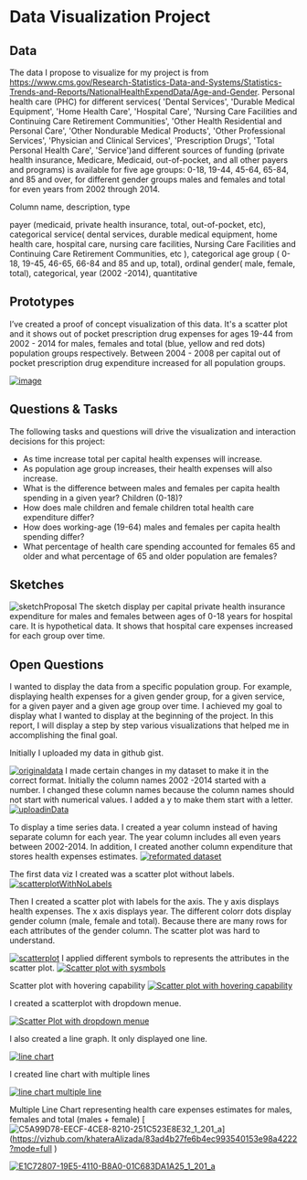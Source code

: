 # Data Visualization Project

## Data

The data I propose to visualize for my project is from https://www.cms.gov/Research-Statistics-Data-and-Systems/Statistics-Trends-and-Reports/NationalHealthExpendData/Age-and-Gender. Personal health care (PHC) for different services( 'Dental Services', 'Durable Medical Equipment', 'Home Health Care', 'Hospital Care', 'Nursing Care Facilities and Continuing Care Retirement Communities', 'Other Health Residential and Personal Care', 'Other Nondurable Medical Products', 'Other Professional Services', 'Physician and Clinical Services', 'Prescription Drugs', 'Total Personal Health Care', 'Service')and different sources of funding (private health insurance, Medicare, Medicaid, out-of-pocket, and all other payers and programs) is available for five age groups: 0-18, 19-44, 45-64, 65-84, and 85 and over, for different gender groups males and females and total for even years from 2002 through 2014.

Column name, description, type

payer (medicaid, private health insurance, total, out-of-pocket, etc), categorical
service( dental services, durable medical equipment, home health care, hospital care, nursing care facilities, Nursing Care Facilities and Continuing Care Retirement Communities, etc ), categorical
age group ( 0-18, 19-45, 46-65, 66-84 and 85 and up, total), ordinal
gender( male, female, total), categorical, 
year (2002 -2014), quantitative


## Prototypes

I’ve created a proof of concept visualization of this data. It's a scatter plot and it shows out of pocket prescription drug expenses for ages 19-44 from 2002 - 2014 for males, females and total (blue, yellow and red dots) population groups respectively. Between 2004 - 2008 per capital out of pocket prescription drug expenditure increased for all population groups.



[![image](https://user-images.githubusercontent.com/20228364/219963275-523207c5-4195-43f6-8ff0-4712e47f178a.png)](https://vizhub.com/khateraAlizada/f61c94f3d98840feb5b0f85af6823c21?file=scatterPlot.js)

## Questions & Tasks

The following tasks and questions will drive the visualization and interaction decisions for this project:

 * As time increase total per capital health expenses will increase. 
 * As population age group increases, their health expenses will also increase.
 * What is the difference between males and females per capita health spending in a given year? Children (0-18)?
 * How does male children and female children total health care expenditure differ?
 * How does working-age (19-64) males and females per capita health spending differ?
 * What percentage of health care spending accounted for females 65 and older and what percentage of 65 and older population are females?
 

## Sketches
![sketchProposal](https://user-images.githubusercontent.com/20228364/219959375-a033fec8-33d8-460c-b4e5-a0589371d5f2.png)
The sketch display per capital private health insurance expenditure for males and females between ages of 0-18 years for hospital care. It is hypothetical data. It shows that hospital care expenses increased for each group over time. 

## Open Questions

I wanted to display the data from a specific population group. For example, displaying  health expenses for a given gender group, for a given service, for a given payer and a given age group over time. I achieved my goal to display what I wanted to display at the beginning of the project. In this report, I will display a step by step various visualizations that helped me in accomplishing the final goal. 

Initially I uploaded my data in github gist. 

[![originaldata](https://user-images.githubusercontent.com/20228364/234727162-69994048-317c-44f9-8365-36d6620378bc.png)](https://gist.githubusercontent.com/khateraAlizada/1ad0d265acbd1d202666ec610d998314/raw/b9200cf2b0ba3dc7fa8fc6b63fd93b80a1a7e6f7/healthCareCostGrowth.csv)
I made certain changes in my dataset to make it in the correct format. Initially the column names 2002 -2014 started with a number. I changed these column names because the column names should not start with numerical values. I added a y to make them start with a letter.
[![uploadinData](https://user-images.githubusercontent.com/20228364/234731159-2204acb8-665c-4c75-a532-ebf771c966a5.png)](https://vizhub.com/khateraAlizada/7ce463b8b74e437aad7141396ba72725)


To display a time series data. I created a year column instead of having separate column for each year. The year column includes all even years between 2002-2014. In addition, I created another column expenditure that stores health expenses estimates. [![reformated dataset](https://user-images.githubusercontent.com/20228364/234731582-e5853cd1-e683-4c5b-926d-d1bf5804186c.png)](https://gist.githubusercontent.com/khateraAlizada/2365f9474eab3f24f42ac5fbe3c18f08/raw/55d654aecbc83d67d25b55b3e2837fbfe349b23d/healthExpensesYear.csv)

The first data viz I created was a scatter plot without labels.[![scatterplotWithNoLabels](https://user-images.githubusercontent.com/20228364/235009749-3a8025d3-8b85-4bf0-94f9-87c1f7044044.png)](https://vizhub.com/khateraAlizada/472bb9b271114ea6a14102fe2880cef9?edit=files)

Then I created a scatter plot with labels for the axis. The y axis displays health expenses. The x axis displays year. The different colorr dots display gender column (male, female and total). Because there are many rows for each attributes of the gender column. The scatter plot was hard to understand. 

[![scatterplot](https://user-images.githubusercontent.com/20228364/234728700-15925525-a871-4705-a366-2a9a2b1e36ef.png)](https://vizhub.com/khateraAlizada/eefbd6bb9e054de9ba9fd58e3f142bf9?edit=files&file=scatterPlot.js)
I applied different symbols to represents the attributes in the scatter plot. 
[![Scatter plot with sysmbols](https://user-images.githubusercontent.com/20228364/235012243-7887cb9f-77fc-4859-8dc0-786cb7e824fe.png)]( https://vizhub.com/khateraAlizada/76b11a46cc2a435b98c5f1fc3f31b297?mode=full  )

Scatter plot with hovering capability
[![Scatter plot with hovering capability ](https://user-images.githubusercontent.com/20228364/235012830-fb2ac1e8-98bf-4cec-ab16-cdc5c23dc23f.png)](  https://vizhub.com/khateraAlizada/af47c91f5c6d414a83696c91b0fe83f7?mode=full )

I created a scatterplot with dropdown menue. 

[![Scatter Plot with dropdown menue]( https://user-images.githubusercontent.com/20228364/235013423-0f67f304-fdf1-4516-b0eb-b848aacd6537.png)]( https://vizhub.com/khateraAlizada/c6e9a66745984c9fa3445c20d014bd10?mode=full  )

I also created a line graph. It only displayed one line.

[![line chart](https://user-images.githubusercontent.com/20228364/235011543-afa18ec8-0f95-48cf-a680-973adc90ca96.png)](   https://vizhub.com/khateraAlizada/b0f45aae21f04eda909ca4960abfd804?edit=files)

I created line chart with multiple lines

[![line chart multiple line](https://user-images.githubusercontent.com/20228364/235011962-0a0a1286-d97c-40ea-a3b8-fa68ea1f2038.png)](https://vizhub.com/khateraAlizada/95ca53d18e9044c194d1c61551724f8a )

 





Multiple Line Chart representing health care expenses estimates for males, females and total (males + female)
[![C5A99D78-EECF-4CE8-8210-251C523E8E32_1_201_a](https://user-images.githubusercontent.com/20228364/235024004-80ecdb6f-b4ac-4c9e-a37b-093c485e494d.jpeg)]
(https://vizhub.com/khateraAlizada/83ad4b27fe6b4ec993540153e98a4222?mode=full   )


[![E1C72807-19E5-4110-B8A0-01C683DA1A25_1_201_a](https://user-images.githubusercontent.com/20228364/235015940-93812dbb-4aa2-4450-bbfd-86439a75f972.jpeg)]( https://vizhub.com/khateraAlizada/a260967f52e84d8b8abbef710592c99b?mode=full  )

